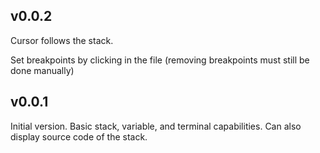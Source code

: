 ## v0.0.2

Cursor follows the stack.

Set breakpoints by clicking in the file (removing breakpoints must still be done manually)

## v0.0.1

Initial version. Basic stack, variable, and terminal capabilities. Can also display source code of the stack.

